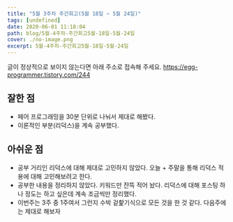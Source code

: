 ```yaml
---
title: "5월 3주차 주간회고(5월 18일 ~ 5월 24일)"
tags: [undefined]
date: 2020-06-01 11:18:04
path: blog/5월-4주차-주간회고5월-18일-5월-24일
cover: ./no-image.png
excerpt: 5월-4주차-주간회고5월-18일-5월-24일
---
```

글이 정상적으로 보이지 않는다면 아래 주소로 접속해 주세요.
https://egg-programmer.tistory.com/244
## 잘한 점

*   페어 프로그래밍을 30분 단위로 나눠서 제대로 해봤다. 
*   이론적인 부분(리덕스)을 계속 공부했다. 

## 아쉬운 점

*   공부 거리인 리덕스에 대해 제대로 고민하지 않았다. 오늘 + 주말을 통해 리덕스 적용에 대해 고민해보려고 한다. 
*   공부한 내용을 정리하지 않았다. 키워드만 잔뜩 적어 놨다. 리덕스에 대해 포스팅 하나 정도는 하고 싶은데 계속 조금씩만 정리했다. 
*   이번주는 3주 중 1주여서 그런지 수박 겉핥기식으로 모든 것을 한 것 같다. 다음주에는 제대로 해보자 